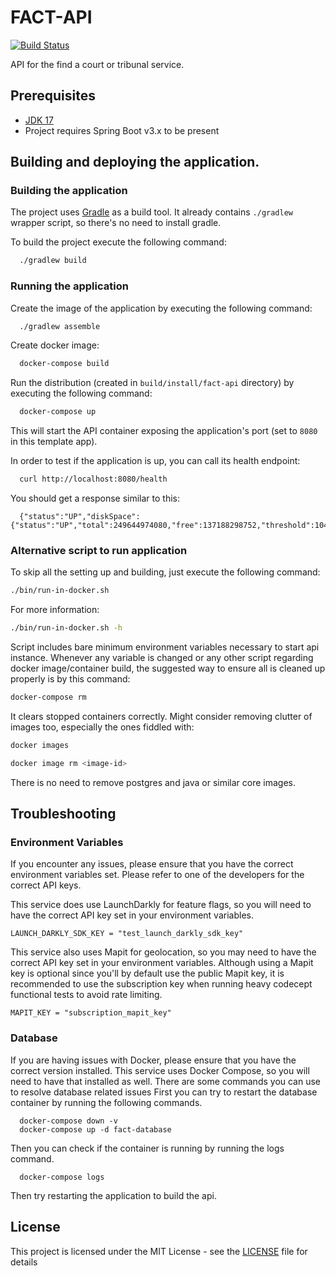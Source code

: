 # FACT-API

[![Build Status](https://travis-ci.org/hmcts/fact-api.svg?branch=master)](https://travis-ci.org/hmcts/fact-api)

API for the find a court or tribunal service.


## Prerequisites

- [JDK 17](https://www.oracle.com/java)
- Project requires Spring Boot v3.x to be present

## Building and deploying the application.

### Building the application

The project uses [Gradle](https://gradle.org) as a build tool. It already contains
`./gradlew` wrapper script, so there's no need to install gradle.

To build the project execute the following command:

```bash
  ./gradlew build
```

### Running the application

Create the image of the application by executing the following command:

```bash
  ./gradlew assemble
```

Create docker image:

```bash
  docker-compose build
```

Run the distribution (created in `build/install/fact-api` directory)
by executing the following command:

```bash
  docker-compose up
```

This will start the API container exposing the application's port
(set to `8080` in this template app).

In order to test if the application is up, you can call its health endpoint:

```bash
  curl http://localhost:8080/health
```

You should get a response similar to this:

```
  {"status":"UP","diskSpace":{"status":"UP","total":249644974080,"free":137188298752,"threshold":10485760}}
```

### Alternative script to run application

To skip all the setting up and building, just execute the following command:

```bash
./bin/run-in-docker.sh
```

For more information:

```bash
./bin/run-in-docker.sh -h
```

Script includes bare minimum environment variables necessary to start api instance. Whenever any variable is changed or any other script regarding docker image/container build, the suggested way to ensure all is cleaned up properly is by this command:

```bash
docker-compose rm
```

It clears stopped containers correctly. Might consider removing clutter of images too, especially the ones fiddled with:

```bash
docker images

docker image rm <image-id>
```

There is no need to remove postgres and java or similar core images.

## Troubleshooting

### Environment Variables

If you encounter any issues, please ensure that you have the correct environment variables set. Please refer to one of the developers for the correct API keys.

This service does use LaunchDarkly for feature flags, so you will need to have the correct API key set in your environment variables.
```
LAUNCH_DARKLY_SDK_KEY = "test_launch_darkly_sdk_key"
```

This service also uses Mapit for geolocation, so you may need to have the correct API key set in your environment variables.
Although using a Mapit key is optional since you'll by default use the public Mapit key, it is recommended to use the subscription key
when running heavy codecept functional tests to avoid rate limiting.

```
MAPIT_KEY = "subscription_mapit_key"
```

### Database

If you are having issues with Docker, please ensure that you have the correct version installed. This service uses Docker Compose, so you will need to have that installed as well.
There are some commands you can use to resolve database related issues
First you can try to restart the database container by running the following commands.
```
  docker-compose down -v
  docker-compose up -d fact-database
```
Then you can check if the container is running by running the logs command.
```
  docker-compose logs
```
Then try restarting the application to build the api.

## License

This project is licensed under the MIT License - see the [LICENSE](LICENSE) file for details
